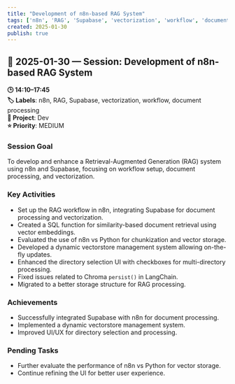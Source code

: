 ```yaml
---
title: "Development of n8n-based RAG System"
tags: ['n8n', 'RAG', 'Supabase', 'vectorization', 'workflow', 'document processing']
created: 2025-01-30
publish: true
---
```


## 📅 2025-01-30 — Session: Development of n8n-based RAG System

**🕒 14:10–17:45**  
**🏷️ Labels**: n8n, RAG, Supabase, vectorization, workflow, document processing  
**📂 Project**: Dev  
**⭐ Priority**: MEDIUM  


### Session Goal
To develop and enhance a Retrieval-Augmented Generation (RAG) system using n8n and Supabase, focusing on workflow setup, document processing, and vectorization.

### Key Activities
- Set up the RAG workflow in n8n, integrating Supabase for document processing and vectorization.
- Created a SQL function for similarity-based document retrieval using vector embeddings.
- Evaluated the use of n8n vs Python for chunkization and vector storage.
- Developed a dynamic vectorstore management system allowing on-the-fly updates.
- Enhanced the directory selection UI with checkboxes for multi-directory processing.
- Fixed issues related to Chroma `persist()` in LangChain.
- Migrated to a better storage structure for RAG processing.

### Achievements
- Successfully integrated Supabase with n8n for document processing.
- Implemented a dynamic vectorstore management system.
- Improved UI/UX for directory selection and processing.

### Pending Tasks
- Further evaluate the performance of n8n vs Python for vector storage.
- Continue refining the UI for better user experience.
